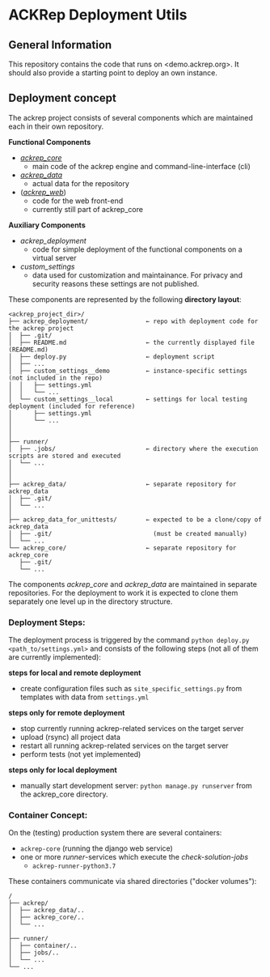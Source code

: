 # ACKRep Deployment Utils

## General Information

This repository contains the code that runs on <demo.ackrep.org>. It should also provide a starting point to deploy an own instance.

## Deployment concept

The ackrep project consists of several components which are maintained each in their own repository.


**Functional Components**

- *[ackrep_core](https://github.com/cknoll/ackrep_core)*
    - main code of the ackrep engine and command-line-interface (cli)
- *[ackrep_data](https://github.com/cknoll/ackrep_data)*
    - actual data for the repository
- (*[ackrep_web](https://github.com/cknoll/ackrep_core/tree/main/ackrep_web)*)
    - code for the web front-end
    - currently still part of ackrep_core

**Auxiliary Components**

- *ackrep_deployment*
    - code for simple deployment of the functional components on a virtual server
- *custom_settings*
    - data used for customization and maintainance. For privacy and security reasons these settings are not published.

<a name="directory-layout"></a>
These components are represented by the following **directory layout**:

    <ackrep_project_dir>/
    ├── ackrep_deployment/                ← repo with deployment code for the ackrep project
    │  ├── .git/
    │  ├── README.md                      ← the currently displayed file (README.md)
    │  ├── deploy.py                      ← deployment script
    │  ├── ...
    │  ├── custom_settings__demo          ← instance-specific settings (not included in the repo)
    │  │   ├── settings.yml
    │  │   └── ...
    │  └── custom_settings__local         ← settings for local testing deployment (included for reference)
    │      ├── settings.yml
    │      └── ...
    │
    │
    ├── runner/
    │  ├── .jobs/                         ← directory where the execution scripts are stored and executed
    │  └── ...
    │
    │
    ├── ackrep_data/                      ← separate repository for ackrep_data
    │  ├── .git/
    │  └── ...
    │
    ├── ackrep_data_for_unittests/        ← expected to be a clone/copy of ackrep_data
    │  ├── .git/                            (must be created manually)
    │  └── ...
    └── ackrep_core/                      ← separate repository for ackrep_core
       ├── .git/
       └── ...

The components  *ackrep_core* and *ackrep_data* are maintained in separate repositories.
For the deployment to work it is expected to clone them separately one level up in the directory structure.

### Deployment Steps:

The deployment process is triggered by the command `python deploy.py <path_to/settings.yml>` and consists of the following steps (not all of them are currently implemented):

**steps for local and remote deployment**
- create configuration files such as `site_specific_settings.py` from templates with data from `settings.yml`

**steps only for remote deployment**
- stop currently running ackrep-related services on the target server
- upload (rsync) all project data
- restart all running ackrep-related services on the target server
- perform tests (not yet implemented)

**steps only for local deployment**
- manually start development server: `python manage.py runserver` from the ackrep_core directory.


### Container Concept:

On the (testing) production system there are several containers:
- `ackrep-core` (running the django web service)
- one or more *runner*-services which execute the *check-solution-jobs*
    - `ackrep-runner-python3.7`


These containers communicate via shared directories ("docker volumes"):


    /
    ├── ackrep/
    │  ├── ackrep_data/..
    │  ├── ackrep_core/..
    │  └── ...
    │
    ├── runner/
    │  ├── container/..
    │  ├── jobs/..
    │  └── ...
    └── ...
